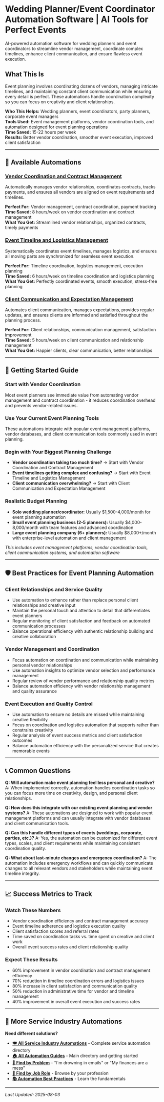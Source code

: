 # Wedding Planner/Event Coordinator Automation Software | AI Tools for Perfect Events

<!-- SEO Meta Description: Wedding planner and event coordinator automation software to manage vendors, coordinate timelines, communicate with clients, and track budgets. Save 18+ hours per week with AI-powered event planning tools. -->

<!-- Target Keywords: wedding planner automation, event coordinator software, event planning automation, wedding management tools, vendor coordination software -->

AI-powered automation software for wedding planners and event coordinators to streamline vendor management, coordinate complex timelines, enhance client communication, and ensure flawless event execution.

## What This Is

Event planning involves coordinating dozens of vendors, managing intricate timelines, and maintaining constant client communication while ensuring every detail is perfect. These automations handle coordination complexity so you can focus on creativity and client relationships.

**Who This Helps:** Wedding planners, event coordinators, party planners, corporate event managers  
**Tools Used:** Event management platforms, vendor coordination tools, and automation designed for event planning operations  
**Time Saved:** 15-22 hours per week  
**Results:** Better vendor coordination, smoother event execution, improved client satisfaction  

---

## 💒 Available Automations

### [Vendor Coordination and Contract Management](Vendor%20Coordination%20and%20Contract%20Management.md)
Automatically manages vendor relationships, coordinates contracts, tracks payments, and ensures all vendors are aligned on event requirements and timelines.

**Perfect For:** Vendor management, contract coordination, payment tracking  
**Time Saved:** 8 hours/week on vendor coordination and contract management  
**What You Get:** Streamlined vendor relationships, organized contracts, timely payments

### [Event Timeline and Logistics Management](Event%20Timeline%20and%20Logistics%20Management.md)
Systematically coordinates event timelines, manages logistics, and ensures all moving parts are synchronized for seamless event execution.

**Perfect For:** Timeline coordination, logistics management, execution planning  
**Time Saved:** 6 hours/week on timeline coordination and logistics planning  
**What You Get:** Perfectly coordinated events, smooth execution, stress-free planning

### [Client Communication and Expectation Management](Client%20Communication%20and%20Expectation%20Management.md)
Automates client communication, manages expectations, provides regular updates, and ensures clients are informed and satisfied throughout the planning process.

**Perfect For:** Client relationships, communication management, satisfaction improvement  
**Time Saved:** 5 hours/week on client communication and relationship management  
**What You Get:** Happier clients, clear communication, better relationships

---

## 🎯 Getting Started Guide

### Start with Vendor Coordination
Most event planners see immediate value from automating vendor management and contract coordination - it reduces coordination overhead and prevents vendor-related issues.

### Use Your Current Event Planning Tools
These automations integrate with popular event management platforms, vendor databases, and client communication tools commonly used in event planning.

### Begin with Your Biggest Planning Challenge
- **Vendor coordination taking too much time?** → Start with Vendor Coordination and Contract Management
- **Event timelines getting complex and confusing?** → Start with Event Timeline and Logistics Management
- **Client communication overwhelming?** → Start with Client Communication and Expectation Management

### Realistic Budget Planning
- **Solo wedding planner/coordinator:** Usually $1,500-4,000/month for event planning automation
- **Small event planning business (2-5 planners):** Usually $4,000-8,000/month with team features and advanced coordination
- **Large event planning company (6+ planners):** Usually $8,000+/month with enterprise-level automation and client management

*This includes event management platforms, vendor coordination tools, client communication systems, and automation software*

---

## 🛡️ Best Practices for Event Planning Automation

### Client Relationships and Service Quality
- Use automation to enhance rather than replace personal client relationships and creative input
- Maintain the personal touch and attention to detail that differentiates event planners
- Regular monitoring of client satisfaction and feedback on automated communication processes
- Balance operational efficiency with authentic relationship building and creative collaboration

### Vendor Management and Coordination
- Focus automation on coordination and communication while maintaining personal vendor relationships
- Use automation insights to optimize vendor selection and performance management
- Regular review of vendor performance and relationship quality metrics
- Balance automation efficiency with vendor relationship management and quality assurance

### Event Execution and Quality Control
- Use automation to ensure no details are missed while maintaining creative flexibility
- Focus on coordination and logistics automation that supports rather than constrains creativity
- Regular analysis of event success metrics and client satisfaction outcomes
- Balance automation efficiency with the personalized service that creates memorable events

---

## 📞 Common Questions

**Q: Will automation make event planning feel less personal and creative?**
A: When implemented correctly, automation handles coordination tasks so you can focus more time on creativity, design, and personal client relationships.

**Q: How does this integrate with our existing event planning and vendor systems?**
A: These automations are designed to work with popular event management platforms and can usually integrate with vendor databases and client communication tools.

**Q: Can this handle different types of events (weddings, corporate, parties, etc.)?**
A: Yes, the automation can be customized for different event types, scales, and client requirements while maintaining consistent coordination quality.

**Q: What about last-minute changes and emergency coordination?**
A: The automation includes emergency workflows and can quickly communicate changes to all relevant vendors and stakeholders while maintaining event timeline integrity.

---

## 📈 Success Metrics to Track

### Watch These Numbers
- Vendor coordination efficiency and contract management accuracy
- Event timeline adherence and logistics execution quality
- Client satisfaction scores and referral rates
- Time saved on coordination tasks vs. time spent on creative and client work
- Overall event success rates and client relationship quality

### Expect These Results
- 60% improvement in vendor coordination and contract management efficiency
- 70% reduction in timeline coordination errors and logistics issues
- 80% increase in client satisfaction and communication quality
- 50% reduction in administrative time for vendor and timeline management
- 40% improvement in overall event execution and success rates

---

## 🔗 More Service Industry Automations

**Need different solutions?**
- **[🍽️ All Service Industry Automations](../Service%20Overview.md)** - Complete service automation directory
- **[🏠 All Automation Guides](../../../AI%20Automations%20Guide.md)** - Main directory and getting started
- **[🎯 Find by Problem](../../../Automation%20Workflows%20by%20Problem.md)** - "I'm drowning in emails" or "My finances are a mess"
- **[👔 Find by Job Role](../../../Automation%20Workflows%20by%20Job%20Role.md)** - Browse by your profession
- **[📚 Automation Best Practices](../../../Automation%20Best%20Practices.md)** - Learn the fundamentals

---

*Last Updated: 2025-08-03*